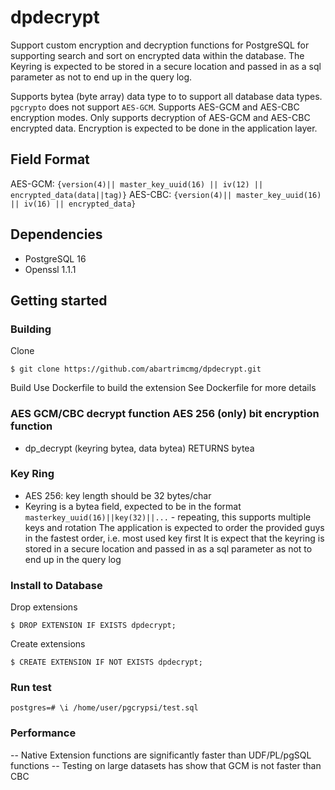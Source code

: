 # dpdecrypt

Support custom encryption and decryption functions for PostgreSQL for supporting search and sort on encrypted data within the database. The Keyring is expected to be stored in a secure location and passed in as a sql parameter as not to end up in the query log.

Supports bytea (byte array) data type to to support all database data types.
`pgcrypto` does not support `AES-GCM`.
Supports AES-GCM and AES-CBC encryption modes.
Only supports decryption of AES-GCM and AES-CBC encrypted data.
Encryption is expected to be done in the application layer.

## Field Format
AES-GCM: `{version(4)|| master_key_uuid(16) || iv(12) || encrypted_data(data||tag)}`
AES-CBC: `{version(4)|| master_key_uuid(16) || iv(16) || encrypted_data}`

## Dependencies
- PostgreSQL 16
- Openssl 1.1.1

## Getting started

### Building

Clone
```shell
$ git clone https://github.com/abartrimcmg/dpdecrypt.git
```

Build
Use Dockerfile to build the extension
  See Dockerfile for more details

### AES GCM/CBC decrypt function AES 256 (only) bit encryption function
- dp_decrypt (keyring bytea, data bytea) RETURNS bytea

### Key Ring
- AES 256: key length should be 32 bytes/char
- Keyring is a bytea field, expected to be in the format
     `masterkey_uuid(16)||key(32)||...` - repeating, this supports multiple keys and rotation
     The application is expected to order the provided guys in the fastest order, i.e. most used key first
     It is expect that the keyring is stored in a secure location and passed in as a sql parameter as not to end up in the query log

### Install to Database

Drop extensions
```shell
$ DROP EXTENSION IF EXISTS dpdecrypt;
```

Create extensions
```shell
$ CREATE EXTENSION IF NOT EXISTS dpdecrypt;
```

### Run test
```shell
postgres=# \i /home/user/pgcrypsi/test.sql
```

### Performance
-- Native Extension functions are significantly faster than UDF/PL/pgSQL functions
-- Testing on large datasets has show that GCM is not faster than CBC

